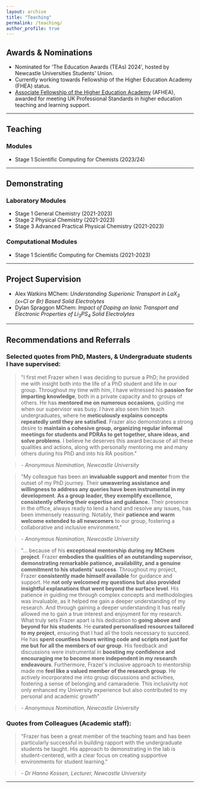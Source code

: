 ```yaml
---
layout: archive
title: "Teaching"
permalink: /teaching/
author_profile: true
---
```


## Awards & Nominations
- Nominated for 'The Education Awards (TEAs) 2024', hosted by Newcastle Universities Students' Union.
- Currently working towards Fellowship of the Higher Education Academy (FHEA) status.
- [Associate Fellowship of the Higher Education Academy](https://fforrester.github.io/files/Frazer%20Forrester%20-%20Associate%20Fellowship.pdf) (AFHEA), awarded for meeting UK Professional Standards in higher education teaching and learning support.

---

## Teaching
### Modules
- Stage 1 Scientific Computing for Chemists (2023/24)

---

## Demonstrating
### Laboratory Modules
- Stage 1 General Chemistry (2021-2023)
- Stage 2 Physical Chemistry (2021-2023)
- Stage 3 Advanced Practical Physical Chemistry (2021-2023)

### Computational Modules
- Stage 1 Scientific Computing for Chemists (2021-2023)

---

## Project Supervision
- Alex Watkins MChem: _Understanding Superionic Transport in LaX<sub>3</sub> (x=Cl or Br) Based Solid Electrolytes_
- Dylan Spraggon MChem: _Impact of Doping on Ionic Transport and Electronic Properties of Li<sub>3</sub>PS<sub>4</sub> Solid Electrolytes_

---

## Recommendations and Referrals

### Selected quotes from PhD, Masters, & Undergraduate students I have supervised:

> "I first met Frazer when I was deciding to pursue a PhD; he provided me with insight both into the life of a PhD student and life in our group. Throughout my time with him, I have witnessed his **passion for imparting knowledge**, both in a private capacity and to groups of others. He has **mentored me on numerous occasions**, guiding me when our supervisor was busy. I have also seen him teach undergraduates, where he **meticulously explains concepts repeatedly until they are satisfied**. Frazer also demonstrates a strong desire to **maintain a cohesive group, organizing regular informal meetings for students and PDRAs to get together, share ideas, and solve problems**. I believe he deserves this award because of all these qualities and actions, along with personally mentoring me and many others during his PhD and into his RA position."

> *- Anonymous Nomination, Newcastle University*

> "My colleague has been an **invaluable support and mentor** from the outset of my PhD journey. Their **unwavering assistance and willingness to address any queries have been instrumental in my development**. **As a group leader, they exemplify excellence, consistently offering their expertise and guidance.** Their presence in the office, always ready to lend a hand and resolve any issues, has been immensely reassuring. Notably, their **patience and warm welcome extended to all newcomers** to our group, fostering a collaborative and inclusive environment."

> *- Anonymous Nomination, Newcastle University*

> "... because of his **exceptional mentorship during my MChem project**. Frazer **embodies the qualities of an outstanding supervisor, demonstrating remarkable patience, availability, and a genuine commitment to his students' success**.
Throughout my project, Frazer **consistently made himself available** for guidance and support. He **not only welcomed my questions but also provided insightful explanations that went beyond the surface level**. His patience in guiding me through complex concepts and methodologies was invaluable, as it helped me gain a deeper understanding of my research. And through gaining a deeper understanding it has really allowed me to gain a true interest and enjoyment for my research.
What truly sets Frazer apart is his dedication to **going above and beyond for his students**. He **curated personalised resources tailored to my project**, ensuring that I had all the tools necessary to succeed. He has **spent countless hours writing code and scripts not just for me but for all the members of our group**. His feedback and discussions were instrumental in **boosting my confidence and encouraging me to become more independent in my research endeavours**.
Furthermore, Frazer's inclusive approach to mentorship made me **feel like a valued member of the research group**. He actively incorporated me into group discussions and activities, fostering a sense of belonging and camaraderie. This inclusivity not only enhanced my University experience but also contributed to my personal and academic growth"

> *- Anonymous Nomination, Newcastle University*

### Quotes from Colleagues (Academic staff):
> "Frazer has been a great member of the teaching team and has been particularly successful in building rapport with the undergraduate students he taught. His approach to demonstrating in the lab is student-centered, with a clear focus on creating supportive environments for student learning."
 
> *- Dr Hanno Kossen, Lecturer, Newcastle University*

---



